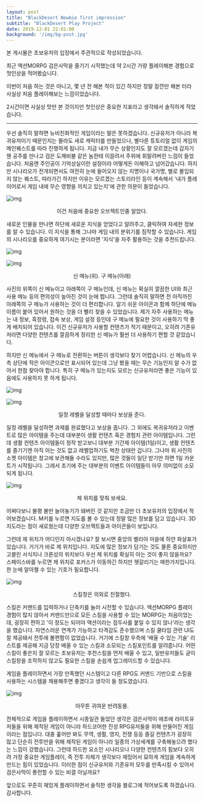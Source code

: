 ```yaml
---
layout: post
title: "BlackDesert Newbie first impression"
subtitle: "BlackDesert Play Project"
date: 2019-12-01 22:01:00
background: '/img/bg-post.jpg'
---
```



 본 게시물은 초보유저의 입장에서 주관적으로 작성되었습니다.



 최근 액션MORPG 검은사막을 즐기기 시작했는데 약 2시간 가량 플레이해본 경험으로 첫인상을 적어봤습니다.

 이번이 처음 하는 것은 아니고, 몇 년 전 해본 적이 있긴 하지만 정말 잠깐만 해본 터라 사실상 처음 플레이해보는 느낌이었습니다.

2시간이면 사실상 맛만 본 것이지만 첫인상은 중요한 지표라고 생각돼서 솔직하게 적었습니다.

------

 

 우선 솔직히 말하면 뉴비친화적인 게임이라는 말은 못하겠습니다. 신규유저가 아니라 복귀유저이기 때문인지는 몰라도 새로 캐릭터를 만들었으나, 별다른 튜토리얼 없이 게임의 메인퀘스트를 따라 진행하게 됩니다. 지금 내가 무슨 상황인지도 잘 모르겠는데 갑자기 웬 공주를 만나고 검은 도깨비불 같은 놈한테 이끌려서 주위에 휘말려버린 느낌이 들었습니다. 처음엔 주인공이 기억상실이란 설정이라 어떻게든 이해하고 넘어갔습니다. 하지만 시나리오가 전개되면서도 여전히 눈에 들어오지 않는 지명이나 국가명, 별로 몰입되지 않는 퀘스트, 따라가긴 하지만 이유는 모르겠는 스토리라인 등이 계속해서 '내가 플레이어로서 게임 내에 무슨 영향을 끼치고 있는지'에 관한 의문이 들었습니다.



![img](https://blogfiles.pstatic.net/MjAxOTEyMDFfMTQ0/MDAxNTc1MjAwNDgzMTYw.cv6WpOxYG-X3M63WKhgHijGM4OXKjU9UZwX3n6JQHmYg.uocC3DZh3_o2w-vg_EyWFR0Qb0P0LcfZ0uxQuQ8Y6A8g.JPEG.einzwars/2019-12-01_1799505837.JPG?type=w1)

<center>이건 처음에 중요한 오브젝트인줄 알았다.</center>



 새로운 인물을 만나면 하단에 새로운 지식을 얻었다고 알려주고, 클릭하여 자세한 정보를 알 수 있습니다. 이 지식을 통해 그나마 게임 내의 분위기를 짐작할 수 있습니다. 게임의 시나리오를 중요하게 여기시는 분이라면 '지식'을 자주 활용하는 것을 추천드립니다.



![img](https://blogfiles.pstatic.net/MjAxOTEyMDFfODEg/MDAxNTc1MTk5NzQ5NDM5.kgr9_X2mobtsjxsAej7rbzn4xj7N0o5lOtRlzg1PSiMg.HWO11PcCm2ro0RAzsi-Tn_1hJYlXYf9o1icrjy7J0A0g.JPEG.einzwars/2019-12-01_1799130144.JPG?type=w1)

![img](https://blogfiles.pstatic.net/MjAxOTEyMDFfMjA4/MDAxNTc1MjAwMjAxODU0.D7hjQ3zoJqAni88TLSZan7a5E3YwygXxvsS2Lfh2wbog.Fz521_ULDY5-UQgItYHLg-XQLVTspc1mhj2j4W4m5NUg.JPEG.einzwars/2019-12-01_1799696200.JPG?type=w1)

<center>신 메뉴(위). 구 메뉴(아래)</center>



 사진의 위쪽이 신 메뉴이고 아래쪽이 구 메뉴인데, 신 메뉴는 확실히 깔끔한 UI와 최근 사용 메뉴 등의 편의성이 높아진 것이 눈에 띕니다. 그런데 솔직히 말하면 전 아직까진 아래쪽의 구 메뉴가 사용하는 것이 더 편리합니다. 알기 쉬운 아이콘과 함께 하단에 메뉴 이름이 붙어 있어서 원하는 것을 더 빨리 찾을 수 있었습니다. 제가 자주 사용하는 메뉴는 내 정보, 흑정령, 접속 보상, 게임 설정 등인데 구 메뉴에 필요한 것이 사용하기 딱 좋게 배치되어 있습니다. 이건 신규유저가 사용할 컨텐츠가 적기 때문이고, 오히려 기존유저라면 다양한 컨텐츠를 깔끔하게 정리한 신 메뉴가 훨씬 더 사용하기 편할 것 같았습니다.



 하지만 신 메뉴에서 구 메뉴로 전환하는 버튼이 생각보다 찾기 어렵습니다. 신 메뉴의 우측 상단에 작은 아이콘으로만 표시되어 있는데 그냥 봤을 때는 무슨 기능인지 알 수가 없어서 한참 찾아야 합니다. 특히 구 메뉴가 있는지도 모르는 신규유저라면 좋은 기능이 있음에도 사용하지 못 하게 됩니다.



![img](https://blogfiles.pstatic.net/MjAxOTEyMDFfMjMx/MDAxNTc1MjAxNDc2ODcx.P7uE1LeR3ZuODBmqDuzF9LwYTUKOFcJNC9ne2aIoNU0g.4r4Y6bZmmh7WZGSfJWKOWqeLn2GfyHoVDbXcoXMqLkkg.JPEG.einzwars/2019-12-01_1798938198.JPG?type=w1)

![img](https://blogfiles.pstatic.net/MjAxOTEyMDFfMjE0/MDAxNTc1MjAzODk2MDY5.fFg3iUSG_vQ0E-yhkkIXzUZCvrD37-izWdEZvxlBNRgg.BHqYhtyVjCBC5hraZm_SVxoOI_MarkTpUivnr8-yU3Qg.JPEG.einzwars/2019-12-01_1799101511.JPG?type=w1)

<center>일정 레벨을 달성할 때마다 보상을 준다.</center>



 일정 레벨을 달성하면 과제를 완료했다고 보상을 줍니다. 그 외에도 복귀유저라고 이벤트로 많은 아이템을 주는데 대부분이 생활 컨텐츠 혹은 경험치 관련 아이템입니다. 그런데 생활 컨텐츠 아이템들이 정작 받고보니 대부분 기간제 아이템(1일)이고, 생활 컨텐츠를 즐기기엔 아직 아는 것도 없고 레벨업하기도 벅찬 상태란 겁니다. 그나마 위 사진의 소켓 아이템은 창고에 보관해둘 수라도 있지만, 많은 것들이 일단 받기만 하면 1일 카운트가 시작됩니다. 그래서 초기에 주는 대부분의 이벤트 아이템들이 아무 의미없이 소모되게 됩니다.﻿



![img](https://blogfiles.pstatic.net/MjAxOTEyMDFfMjEx/MDAxNTc1MjAyMzgxMDQ4.yDoLGtCE3McwfG9Uvp7SUbF5nJVew89jDdd5A2p76fUg.0LmVavA6_fBH0ZLBHIVNVLdLf_MLTX_TCifhbbl05Wkg.JPEG.einzwars/2019-12-01_1799649517.JPG?type=w1)

<center>제 위치를 맞춰 보세요.</center>



 어쩌다보니 불평 불만 늘어놓기가 돼버린 것 같지만 조금만 더 초보유저의 입장에서 적어보겠습니다. M키를 누르면 지도를 볼 수 있는데 정말 많은 정보를 담고 있습니다. 3D지도라는 점이 새로웠는데 다양한 오브젝트들과 아이콘들이 보입니다.



 그런데 제 위치가 어디인지 아시겠나요? 잘 보시면 중앙의 벨리아 마을에 하얀 화살표가 있습니다. 거기가 바로 제 위치입니다. 지도에 많은 정보가 담기는 것도 물론 중요하지만 고블린 서식지나 크론성의 위치보다 우선 제 위치를 확실히 아는 것이 좋지 않을까요? 스페이스바를 누르면 제 위치로 포커스가 이동하긴 하지만 헷갈리기는 매한가지입니다. 한 눈에 알아챌 수 있는 기호가 필요합니다.



![img](https://blogfiles.pstatic.net/MjAxOTEyMDFfMTY5/MDAxNTc1MjAzOTI2MTUw.qawO7wpkBNxmT8WxI9TkTBpQIkPL0wi-1li6bYvfaA0g.QgFpJWvywItaX-2wbcdKILj-nf5KUIdbG_xx--R4dzcg.JPEG.einzwars/2019-12-01_1798863949.JPG?type=w1)

<center>스킬창은 의외로 친절했다.</center>



 스킬은 커맨드를 입력하거나 단축키를 눌러 시전할 수 있습니다. 액션MORPG 플레이 경험이 많지 않아서 커맨드만으로 모든 스킬을 사용할 수 있는 MORPG는 처음이었는데, 굉장히 편하고 '이 정도는 되어야 액션이라는 접두사를 붙일 수 있지 않나'라는 생각을 했습니다. 자연스러운 연계가 가능하고 타격감도 준수했으며 스킬 쿨타임 관련 UI도 잘 제공돼서 전투에 불편함이 없었습니다. 거기에 스킬창 우측에 '배울 수 있는 기술' 리스트를 제공해 지금 당장 배울 수 있는 스킬과 소모되는 스킬포인트를 알려줍니다. 어떤 스킬이 좋은지 잘 모르는 초보유저는 추천스킬을 먼저 배울 수 있고, 일반유저들도 굳이 스킬창을 조작하지 않고도 필요한 스킬을 손쉽게 업그레이드할 수 있습니다.



 게임을 플레이하면서 가장 만족했던 시스템이고 다른 RPG도 커맨드 기반으로 스킬을 사용하는 시스템을 채용해주면 좋겠다고 생각이 들 정도였습니다.﻿



![img](https://blogfiles.pstatic.net/MjAxOTEyMDFfMTU2/MDAxNTc1MjA0NzEyMDk1.Fc8zV6AD99mknfIsWxVe-2xwdTEYRn6bDmYcnlydzjcg.VxXtwSvAG59GE7Fl4jpYJVs84YGD1wY-uM8uJwAehlcg.JPEG.einzwars/2019-12-01_1799552019.JPG?type=w1)

<center>아무튼 귀여운 반려동물.</center>



 전체적으로 게임을 플레이하면서 시종일관 들었던 생각은 검은사막이 애초에 라이트유저들을 위해 제작된 게임이 아니라 하드코어한 진성 RPG유저들을 위해 만들어진 게임이라는 점입니다. 대충 훑어만 봐도 무역, 생활, 영지, 전쟁 등등 즐길 컨텐츠가 굉장히 많고 단순히 전투만을 위해 제작된 게임이 아니라 일종의 가상세계를 구축해놓으려 했다는 느낌이 강했습니다. 그런데 하드한 요소인 시나리오나 다양한 컨텐츠의 힘보다 오히려 가장 중요한 게임플레이, 즉 전투 자체가 생각보다 재밌어서 묘하게 게임을 계속하게 만드는 힘이 있었습니다. 이러한 점이 신규유저와 기존유저 모두를 만족시킬 수 있어서 검은사막이 롱런할 수 있는 비결 아닐까요?



앞으로도 꾸준히 재밌게 플레이하면서 솔직한 생각을 블로그에 적어보도록 하겠습니다. 감사합니다.
